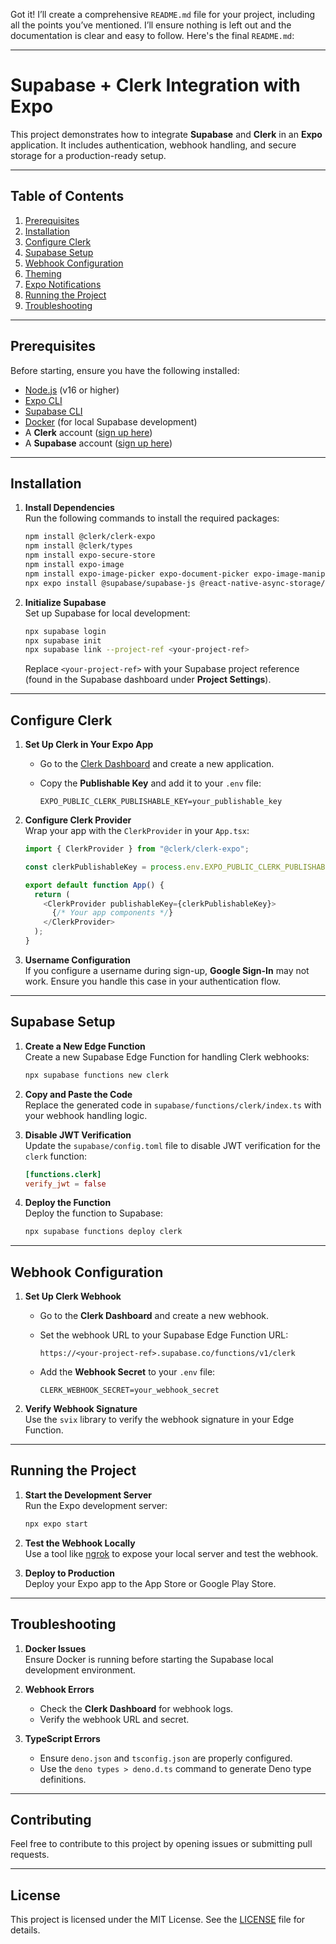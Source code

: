 Got it! I’ll create a comprehensive `README.md` file for your project, including all the points you’ve mentioned. I’ll ensure nothing is left out and the documentation is clear and easy to follow. Here's the final `README.md`:

---

# **Supabase + Clerk Integration with Expo**

This project demonstrates how to integrate **Supabase** and **Clerk** in an **Expo** application. It includes authentication, webhook handling, and secure storage for a production-ready setup.

---

## **Table of Contents**

1. [Prerequisites](#prerequisites)
2. [Installation](#installation)
3. [Configure Clerk](#configure-clerk)
4. [Supabase Setup](#supabase-setup)
5. [Webhook Configuration](#webhook-configuration)
6. [Theming](#theming)
7. [Expo Notifications](#expo-notifications)
8. [Running the Project](#running-the-project)
9. [Troubleshooting](#troubleshooting)

---

## **Prerequisites**

Before starting, ensure you have the following installed:

- [Node.js](https://nodejs.org/) (v16 or higher)
- [Expo CLI](https://docs.expo.dev/get-started/installation/)
- [Supabase CLI](https://supabase.com/docs/guides/cli)
- [Docker](https://www.docker.com/) (for local Supabase development)
- A **Clerk** account ([sign up here](https://clerk.dev/))
- A **Supabase** account ([sign up here](https://supabase.com/))

---

## **Installation**

1. **Install Dependencies**  
   Run the following commands to install the required packages:

   ```bash
   npm install @clerk/clerk-expo
   npm install @clerk/types
   npm install expo-secure-store
   npm install expo-image
   npm install expo-image-picker expo-document-picker expo-image-manipulator
   npx expo install @supabase/supabase-js @react-native-async-storage/async-storage react-native-url-polyfill
   ```

2. **Initialize Supabase**  
   Set up Supabase for local development:

   ```bash
   npx supabase login
   npx supabase init
   npx supabase link --project-ref <your-project-ref>
   ```

   Replace `<your-project-ref>` with your Supabase project reference (found in the Supabase dashboard under **Project Settings**).

---

## **Configure Clerk**

1. **Set Up Clerk in Your Expo App**

   - Go to the [Clerk Dashboard](https://dashboard.clerk.dev/) and create a new application.
   - Copy the **Publishable Key** and add it to your `.env` file:

     ```env
     EXPO_PUBLIC_CLERK_PUBLISHABLE_KEY=your_publishable_key
     ```

2. **Configure Clerk Provider**  
   Wrap your app with the `ClerkProvider` in your `App.tsx`:

   ```typescript
   import { ClerkProvider } from "@clerk/clerk-expo";

   const clerkPublishableKey = process.env.EXPO_PUBLIC_CLERK_PUBLISHABLE_KEY!;

   export default function App() {
     return (
       <ClerkProvider publishableKey={clerkPublishableKey}>
         {/* Your app components */}
       </ClerkProvider>
     );
   }
   ```

3. **Username Configuration**  
   If you configure a username during sign-up, **Google Sign-In** may not work. Ensure you handle this case in your authentication flow.

---

## **Supabase Setup**

1. **Create a New Edge Function**  
   Create a new Supabase Edge Function for handling Clerk webhooks:

   ```bash
   npx supabase functions new clerk
   ```

2. **Copy and Paste the Code**  
   Replace the generated code in `supabase/functions/clerk/index.ts` with your webhook handling logic.

3. **Disable JWT Verification**  
   Update the `supabase/config.toml` file to disable JWT verification for the `clerk` function:

   ```toml
   [functions.clerk]
   verify_jwt = false
   ```

4. **Deploy the Function**  
   Deploy the function to Supabase:

   ```bash
   npx supabase functions deploy clerk
   ```

---

## **Webhook Configuration**

1. **Set Up Clerk Webhook**

   - Go to the **Clerk Dashboard** and create a new webhook.
   - Set the webhook URL to your Supabase Edge Function URL:
     ```
     https://<your-project-ref>.supabase.co/functions/v1/clerk
     ```
   - Add the **Webhook Secret** to your `.env` file:

     ```env
     CLERK_WEBHOOK_SECRET=your_webhook_secret
     ```

2. **Verify Webhook Signature**  
   Use the `svix` library to verify the webhook signature in your Edge Function.

---

## **Running the Project**

1. **Start the Development Server**  
   Run the Expo development server:

   ```bash
   npx expo start
   ```

2. **Test the Webhook Locally**  
   Use a tool like [ngrok](https://ngrok.com/) to expose your local server and test the webhook.

3. **Deploy to Production**  
   Deploy your Expo app to the App Store or Google Play Store.

---

## **Troubleshooting**

1. **Docker Issues**  
   Ensure Docker is running before starting the Supabase local development environment.

2. **Webhook Errors**

   - Check the **Clerk Dashboard** for webhook logs.
   - Verify the webhook URL and secret.

3. **TypeScript Errors**
   - Ensure `deno.json` and `tsconfig.json` are properly configured.
   - Use the `deno types > deno.d.ts` command to generate Deno type definitions.

---

## **Contributing**

Feel free to contribute to this project by opening issues or submitting pull requests.

---

## **License**

This project is licensed under the MIT License. See the [LICENSE](LICENSE) file for details.
